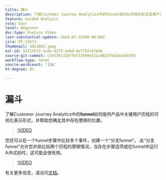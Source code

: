 ```yaml
---
title: 漏斗
description: 了解Customer Journey Analytics中的funnel如何以可视化形式呈现产品中的关键用户历程，并帮助您确定其中存在的摩擦因素。
feature: Guided Analysis
role: User
level: Beginner
doc-type: Feature Video
last-substantial-update: 2024-07-12T00:00:00Z
jira: KT-13673
thumbnail: 3421663.jpeg
exl-id: 52211513-1cda-4173-aebd-4af752c87604
source-git-commit: c3457bc3197fef37890e32ac8831fb426e3b575d
workflow-type: tm+mt
source-wordcount: '116'
ht-degree: 8%

---
```


# 漏斗

了解Customer Journey Analytics中的&#x200B;**funnel**&#x200B;如何提供产品中关键用户历程的可视化表示形式，并帮助您确定其中存在摩擦的位置。

>[!VIDEO](https://video.tv.adobe.com/v/3431280/?learn=on&captions=chi_hans)

您还可以在一个funnel步骤中比较多个事件，创建一个“分支funnel”。 此“分支funnel”允许您并排比较两个历程的摩擦情况，当存在步骤选项或在funnel中运行A/B试验时，这可能会很有用。

>[!VIDEO](https://video.tv.adobe.com/v/3445809/?learn=on&captions=chi_hans)

有关更多信息，请访问[文档](https://experienceleague.adobe.com/zh-hans/docs/analytics-platform/using/guided-analysis/funnel/friction)。
